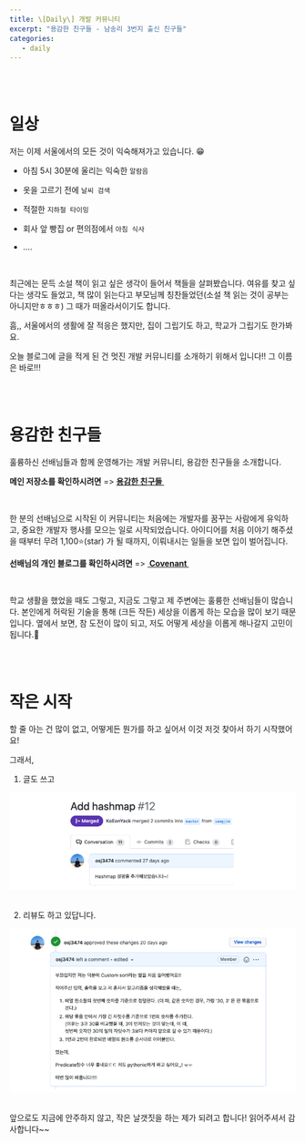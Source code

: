 ```yaml
---
title: \[Daily\] 개발 커뮤니티 
excerpt: "용감한 친구들 - 남송리 3번지 출신 친구들"
categories:
   - daily
---
```


<br>

<br>



# 일상

저는 이제 서울에서의 모든 것이 익숙해져가고 있습니다. 😁

- 아침 5시 30분에 울리는 익숙한 `알람음`

- 옷을 고르기 전에 `날씨 검색`

- 적절한 `지하철 타이밍`

- 회사 앞 빵집 or 편의점에서 `아침 식사`

- ....

<br>

최근에는 문득 소설 책이 읽고 싶은 생각이 들어서 책들을 살펴봤습니다. 여유를 찾고 싶다는 생각도 들었고, 책 많이 읽는다고 부모님께 칭찬들었던(소설 책 읽는 것이 공부는 아니지만ㅎㅎㅎ) 그 때가 떠올라서이기도 합니다.

흠,, 서울에서의 생활에 잘 적응은 했지만, 집이 그립기도 하고, 학교가 그립기도 한가봐요. 

오늘 블로그에 글을 적게 된 건 멋진 개발 커뮤니티를 소개하기 위해서 입니다!! 그 이름은 바로!!!



<br><br>

# 용감한 친구들

훌륭하신 선배님들과 함께 운영해가는 개발 커뮤니티, 용감한 친구들을 소개합니다.

**메인 저장소를 확인하시려면** => **<a href="https://github.com/brave-people" target='_blank'> 용감한 친구들 </a>**

<br>

한 분의 선배님으로 시작된 이 커뮤니티는 처음에는 개발자를 꿈꾸는 사람에게 유익하고, 중요한 개발자 행사를 모으는 일로 시작되었습니다. 아이디어를 처음 이야기 해주셨을 때부터 무려 1,100⭐️(star) 가 될 때까지, 이뤄내시는 일들을 보면 입이 벌어집니다.

**선배님의 개인 블로그를 확인하시려면** => **<a href="https://covenant.tistory.com/232" target='_blank'> Covenant </a>**

<br>

학교 생활을 했었을 때도 그렇고, 지금도 그렇고 제 주변에는 훌륭한 선배님들이 많습니다. 본인에게 허락된 기술을 통해 (크든 작든) 세상을 이롭게 하는 모습을 많이 보기 때문입니다. 옆에서 보면, 참 도전이 많이 되고, 저도 어떻게 세상을 이롭게 해나갈지 고민이 됩니다.🤔



<br><br>

# 작은 시작

할 줄 아는 건 많이 없고, 어떻게든 뭔가를 하고 싶어서 이것 저것 찾아서 하기 시작했어요!

그래서,

1) 글도 쓰고

<div align=center>
  <img src="/_raw/0418-1.png">
</div>






<br />

2) 리뷰도 하고 있답니다.

<div align=center>
  <img src="/_raw/0418-2.png">
</div>
<br>


앞으로도 지금에 안주하지 않고, 작은 날갯짓을 하는 제가 되려고 합니다! 읽어주셔서 감사합니다~~

<br><br>